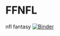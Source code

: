 # FFNFL
nfl fantasy 
[![Binder](https://mybinder.org/badge_logo.svg)](https://mybinder.org/v2/gh/Thesilmarilli/FFNFL/HEAD?urlpath=apps%2FWeek10RB.ipynb)

